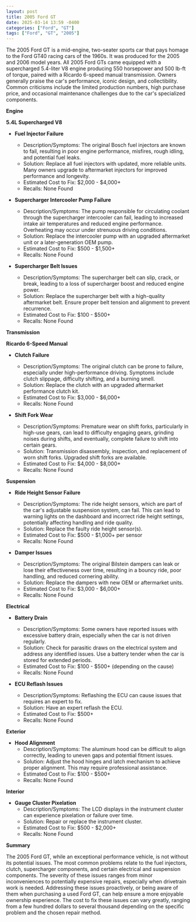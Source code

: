 ```yaml
---
layout: post
title: 2005 Ford GT
date: 2025-03-14 13:59 -0400
categories: ["Ford", "GT"]
tags: ["Ford", "GT", "2005"]
---
```

The 2005 Ford GT is a mid-engine, two-seater sports car that pays homage to the Ford GT40 racing cars of the 1960s. It was produced for the 2005 and 2006 model years. All 2005 Ford GTs came equipped with a supercharged 5.4-liter V8 engine producing 550 horsepower and 500 lb-ft of torque, paired with a Ricardo 6-speed manual transmission. Owners generally praise the car's performance, iconic design, and collectibility. Common criticisms include the limited production numbers, high purchase price, and occasional maintenance challenges due to the car's specialized components.

**Engine**

**5.4L Supercharged V8**

*   **Fuel Injector Failure**
    *   Description/Symptoms: The original Bosch fuel injectors are known to fail, resulting in poor engine performance, misfires, rough idling, and potential fuel leaks.
    *   Solution: Replace all fuel injectors with updated, more reliable units. Many owners upgrade to aftermarket injectors for improved performance and longevity.
    *   Estimated Cost to Fix: $2,000 - $4,000+
    *   Recalls: None Found

*   **Supercharger Intercooler Pump Failure**
    *   Description/Symptoms: The pump responsible for circulating coolant through the supercharger intercooler can fail, leading to increased intake air temperatures and reduced engine performance. Overheating may occur under strenuous driving conditions.
    *   Solution: Replace the intercooler pump with an upgraded aftermarket unit or a later-generation OEM pump.
    *   Estimated Cost to Fix: $500 - $1,500+
    *   Recalls: None Found

*   **Supercharger Belt Issues**
    *   Description/Symptoms: The supercharger belt can slip, crack, or break, leading to a loss of supercharger boost and reduced engine power.
    *   Solution: Replace the supercharger belt with a high-quality aftermarket belt. Ensure proper belt tension and alignment to prevent recurrence.
    *   Estimated Cost to Fix: $100 - $500+
    *   Recalls: None Found

**Transmission**

**Ricardo 6-Speed Manual**

*   **Clutch Failure**
    *   Description/Symptoms: The original clutch can be prone to failure, especially under high-performance driving. Symptoms include clutch slippage, difficulty shifting, and a burning smell.
    *   Solution: Replace the clutch with an upgraded aftermarket performance clutch kit.
    *   Estimated Cost to Fix: $3,000 - $6,000+
    *   Recalls: None Found

*   **Shift Fork Wear**
    * Description/Symptoms: Premature wear on shift forks, particularly in high-use gears, can lead to difficulty engaging gears, grinding noises during shifts, and eventually, complete failure to shift into certain gears.
    * Solution: Transmission disassembly, inspection, and replacement of worn shift forks. Upgraded shift forks are available.
    * Estimated Cost to Fix: $4,000 - $8,000+
    * Recalls: None Found

**Suspension**

*   **Ride Height Sensor Failure**
    *   Description/Symptoms: The ride height sensors, which are part of the car's adjustable suspension system, can fail. This can lead to warning lights on the dashboard and incorrect ride height settings, potentially affecting handling and ride quality.
    *   Solution: Replace the faulty ride height sensor(s).
    *   Estimated Cost to Fix: $500 - $1,000+ per sensor
    *   Recalls: None Found

*   **Damper Issues**
    * Description/Symptoms: The original Bilstein dampers can leak or lose their effectiveness over time, resulting in a bouncy ride, poor handling, and reduced cornering ability.
    * Solution: Replace the dampers with new OEM or aftermarket units.
    * Estimated Cost to Fix: $3,000 - $6,000+
    * Recalls: None Found

**Electrical**

*   **Battery Drain**
    *   Description/Symptoms: Some owners have reported issues with excessive battery drain, especially when the car is not driven regularly.
    *   Solution: Check for parasitic draws on the electrical system and address any identified issues. Use a battery tender when the car is stored for extended periods.
    *   Estimated Cost to Fix: $100 - $500+ (depending on the cause)
    *   Recalls: None Found

*   **ECU Reflash Issues**
    *   Description/Symptoms: Reflashing the ECU can cause issues that requires an expert to fix.
    *   Solution: Have an expert reflash the ECU.
    *   Estimated Cost to Fix: $500+
    *   Recalls: None Found

**Exterior**

*   **Hood Alignment**
    *   Description/Symptoms: The aluminum hood can be difficult to align correctly, leading to uneven gaps and potential fitment issues.
    *   Solution: Adjust the hood hinges and latch mechanism to achieve proper alignment. This may require professional assistance.
    *   Estimated Cost to Fix: $100 - $500+
    *   Recalls: None Found

**Interior**

*   **Gauge Cluster Pixelation**
    *   Description/Symptoms: The LCD displays in the instrument cluster can experience pixelation or failure over time.
    *   Solution: Repair or replace the instrument cluster.
    *   Estimated Cost to Fix: $500 - $2,000+
    *   Recalls: None Found

**Summary**

The 2005 Ford GT, while an exceptional performance vehicle, is not without its potential issues. The most common problems relate to the fuel injectors, clutch, supercharger components, and certain electrical and suspension components. The severity of these issues ranges from minor inconveniences to potentially expensive repairs, especially when drivetrain work is needed. Addressing these issues proactively, or being aware of them when purchasing a used Ford GT, can help ensure a more enjoyable ownership experience. The cost to fix these issues can vary greatly, ranging from a few hundred dollars to several thousand depending on the specific problem and the chosen repair method.

